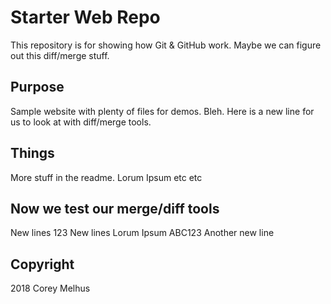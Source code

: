# Starter Web Repo

This repository is for showing how Git & GitHub work. 
Maybe we can figure out this diff/merge stuff.

## Purpose

Sample website with plenty of files for demos. Bleh.
Here is a new line for us to look at with diff/merge tools.

## Things
More stuff in the readme. Lorum Ipsum etc etc

## Now we test our merge/diff tools
New lines 123
New lines
Lorum Ipsum ABC123
Another new line

## Copyright
2018 Corey Melhus
